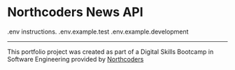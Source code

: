 # Northcoders News API

.env instructions.
.env.example.test
.env.example.development

---

This portfolio project was created as part of a Digital Skills Bootcamp in Software Engineering provided by [Northcoders](https://northcoders.com/)
